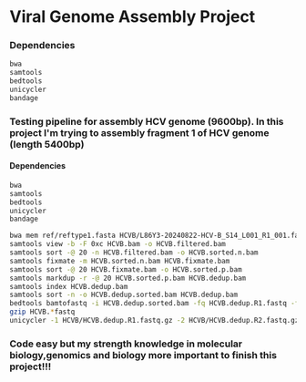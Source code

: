 # Viral Genome Assembly Project
### Dependencies
```bash
bwa
samtools
bedtools
unicycler
bandage
```
### Testing pipeline for assembly HCV genome (9600bp). In this project I'm trying to assembly fragment 1 of HCV genome (length 5400bp)
#### Dependencies
```bash
bwa
samtools
bedtools
unicycler
bandage
```
```bash
bwa mem ref/reftype1.fasta HCVB/L86Y3-20240822-HCV-B_S14_L001_R1_001.fastq.gz HCVB/L86Y3-20240822-HCV-B_S14_L001_R2_001.fastq.gz | samtools view -h -b -o HCVB.bam
samtools view -b -F 0xc HCVB.bam -o HCVB.filtered.bam
samtools sort -@ 20 -n HCVB.filtered.bam -o HCVB.sorted.n.bam
samtools fixmate -m HCVB.sorted.n.bam HCVB.fixmate.bam
samtools sort -@ 20 HCVB.fixmate.bam -o HCVB.sorted.p.bam
samtools markdup -r -@ 20 HCVB.sorted.p.bam HCVB.dedup.bam
samtools index HCVB.dedup.bam 
samtools sort -n -o HCVB.dedup.sorted.bam HCVB.dedup.bam
bedtools bamtofastq -i HCVB.dedup.sorted.bam -fq HCVB.dedup.R1.fastq -fq2 HCVB.dedup.R2.fastq
gzip HCVB.*fastq
unicycler -1 HCVB/HCVB.dedup.R1.fastq.gz -2 HCVB/HCVB.dedup.R2.fastq.gz -l ref/reftype1.fasta -t 20 -o unicyclerhybird_HCVB --keep 3
```
### Code easy but my strength knowledge in molecular biology,genomics and biology more important to finish this project!!!
